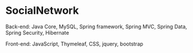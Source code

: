 # SocialNetwork 

Back-end: Java Core, MySQL, Spring framework, Spring MVC, Spring Data, Spring Security, Hibernate

Front-end: JavaScript, Thymeleaf, CSS, jquery, bootstrap
